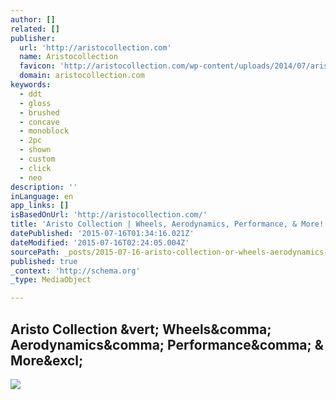```yaml
---
author: []
related: []
publisher:
  url: 'http://aristocollection.com'
  name: Aristocollection
  favicon: 'http://aristocollection.com/wp-content/uploads/2014/07/aristo-collection_small.jpg'
  domain: aristocollection.com
keywords:
  - ddt
  - gloss
  - brushed
  - concave
  - monoblock
  - 2pc
  - shown
  - custom
  - click
  - neo
description: ''
inLanguage: en
app_links: []
isBasedOnUrl: 'http://aristocollection.com/'
title: 'Aristo Collection | Wheels, Aerodynamics, Performance, & More!'
datePublished: '2015-07-16T01:34:16.021Z'
dateModified: '2015-07-16T02:24:05.004Z'
sourcePath: _posts/2015-07-16-aristo-collection-or-wheels-aerodynamics-performance-and-mor.md
published: true
_context: 'http://schema.org'
_type: MediaObject

---
```

<article style=""><h1>Aristo Collection &amp;vert; Wheels&amp;comma; Aerodynamics&amp;comma; Performance&amp;comma; &amp; More&amp;excl;</h1><p></p><img src="http://aristocollection.com/wp-content/uploads/2014/07/Ferrari_GT3_458_VAD4.jpg" /></article>